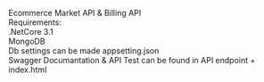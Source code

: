 Ecommerce Market API & Billing API<br>
Requirements:<br>
	.NetCore 3.1<br>
	MongoDB<br>
Db settings can be made appsetting.json<br>
Swagger Documantation & API Test can be found in API endpoint + index.html
